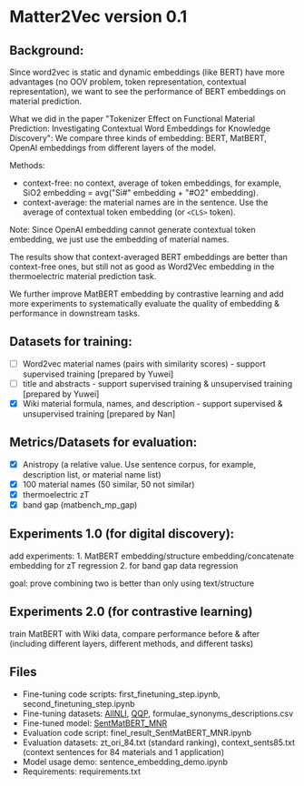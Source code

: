 # Matter2Vec version 0.1
## Background:
Since word2vec is static and dynamic embeddings (like BERT) have more advantages (no OOV problem, token representation, contextual representation), we want to see the performance of BERT embeddings on material prediction.

What we did in the paper "Tokenizer Effect on Functional Material Prediction: Investigating Contextual Word Embeddings for Knowledge Discovery": We compare three kinds of embedding: BERT, MatBERT, OpenAI embeddings from different layers of the model.

Methods: 
- context-free: no context, average of token embeddings, for example, SiO2 embedding = avg("Si#" embedding + "#O2" embedding).
- context-average: the material names are in the sentence. Use the average of contextual token embedding (or `<CLS>` token).

Note: Since OpenAI embedding cannot generate contextual token embedding, we just use the embedding of material names.

The results show that context-averaged BERT embeddings are better than context-free ones, but still not as good as Word2Vec embedding in the thermoelectric material prediction task.

We further improve MatBERT embedding by contrastive learning and add more experiments to systematically evaluate the quality of embedding & performance in downstream tasks.

## Datasets for training:
- [ ] Word2vec material names (pairs with similarity scores) - support supervised training [prepared by Yuwei]
- [ ] title and abstracts - support supervised training & unsupervised training [prepared by Yuwei] 
- [x] Wiki material formula, names, and description - support supervised & unsupervised training [prepared by Nan]

## Metrics/Datasets for evaluation:
- [x] Anistropy (a relative value. Use sentence corpus, for example, description list, or material name list) 
- [x] 100 material names (50 similar, 50 not similar)
- [x] thermoelectric zT
- [x] band gap (matbench_mp_gap)

## Experiments 1.0 (for digital discovery):
add experiments: 1. MatBERT embedding/structure embedding/concatenate embedding for zT regression 2. for band gap data regression

goal: prove combining two is better than only using text/structure

## Experiments 2.0 (for contrastive learning)
train MatBERT with Wiki data, compare performance before & after (including different layers, different methods, and different tasks)

## Files 
- Fine-tuning code scripts: first_finetuning_step.ipynb, second_finetuning_step.ipynb
- Fine-tuning datasets: [AllNLI](https://huggingface.co/datasets/sentence-transformers/all-nli), [QQP](https://huggingface.co/datasets/embedding-data/QQP_triplets), formulae_synonyms_descriptions.csv
- Fine-tuned model: [SentMatBERT_MNR](https://portland-my.sharepoint.com/:f:/g/personal/nanwu43-c_my_cityu_edu_hk/Ek9-GmBywclGgvJ0ADlYRcEB9zh9gZHY6K5wUFCQvFHKlw)
- Evaluation code script: finel_result_SentMatBERT_MNR.ipynb
- Evaluation datasets: zt_ori_84.txt (standard ranking), context_sents85.txt (context sentences for 84 materials and 1 application)
- Model usage demo: sentence_embedding_demo.ipynb
- Requirements: requirements.txt
  




